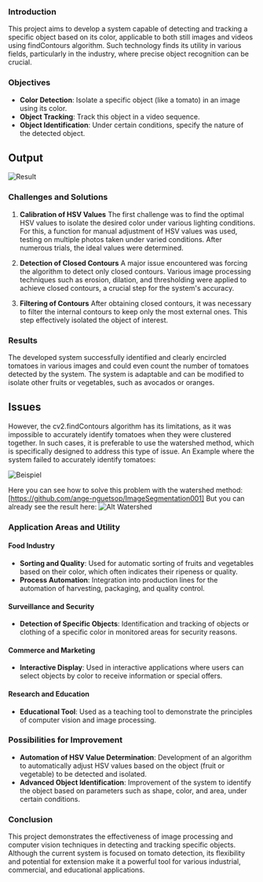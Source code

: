 ### Introduction
This project aims to develop a system capable of detecting and tracking a specific object based on its color, applicable to both still images and videos using findContours algorithm. Such technology finds its utility in various fields, particularly in the industry, where precise object recognition can be crucial.


### Objectives
- **Color Detection**: Isolate a specific object (like a tomato) in an image using its color.
- **Object Tracking**: Track this object in a video sequence.
- **Object Identification**: Under certain conditions, specify the nature of the detected object.

## Output
![Result](https://github.com/ange-nguetsop/ObjectTracking/blob/master/result1.png)

### Challenges and Solutions
1. **Calibration of HSV Values**
   The first challenge was to find the optimal HSV values to isolate the desired color under various lighting conditions. For this, a function for manual adjustment of HSV values was used, testing on multiple photos taken under varied conditions. After numerous trials, the ideal values were determined.

2. **Detection of Closed Contours**
   A major issue encountered was forcing the algorithm to detect only closed contours. Various image processing techniques such as erosion, dilation, and thresholding were applied to achieve closed contours, a crucial step for the system's accuracy.

3. **Filtering of Contours**
   After obtaining closed contours, it was necessary to filter the internal contours to keep only the most external ones. This step effectively isolated the object of interest.

### Results
The developed system successfully identified and clearly encircled tomatoes in various images and could even count the number of tomatoes detected by the system. The system is adaptable and can be modified to isolate other fruits or vegetables, such as avocados or oranges.

## Issues
However, the cv2.findContours algorithm has its limitations, as it was impossible to accurately identify tomatoes when they were clustered together. In such cases, it is preferable to use the watershed method, which is specifically designed to address this type of issue.
An Example where the system failed to accurately identify tomatoes:

![Beispiel](https://github.com/ange-nguetsop/ObjectTracking/blob/master/result2.png)


Here you can see how to solve this problem with the watershed method: [https://github.com/ange-nguetsop/ImageSegmentation001]
But you can already see the result here: 
![Alt Watershed](https://github.com/ange-nguetsop/ObjectTrackingWithFindContours/blob/master/Watershed.png)
### Application Areas and Utility
#### Food Industry
- **Sorting and Quality**: Used for automatic sorting of fruits and vegetables based on their color, which often indicates their ripeness or quality.
- **Process Automation**: Integration into production lines for the automation of harvesting, packaging, and quality control.

#### Surveillance and Security
- **Detection of Specific Objects**: Identification and tracking of objects or clothing of a specific color in monitored areas for security reasons.

#### Commerce and Marketing
- **Interactive Display**: Used in interactive applications where users can select objects by color to receive information or special offers.

#### Research and Education
- **Educational Tool**: Used as a teaching tool to demonstrate the principles of computer vision and image processing.

### Possibilities for Improvement
- **Automation of HSV Value Determination**: Development of an algorithm to automatically adjust HSV values based on the object (fruit or vegetable) to be detected and isolated.
- **Advanced Object Identification**: Improvement of the system to identify the object based on parameters such as shape, color, and area, under certain conditions.

### Conclusion
This project demonstrates the effectiveness of image processing and computer vision techniques in detecting and tracking specific objects. Although the current system is focused on tomato detection, its flexibility and potential for extension make it a powerful tool for various industrial, commercial, and educational applications.
